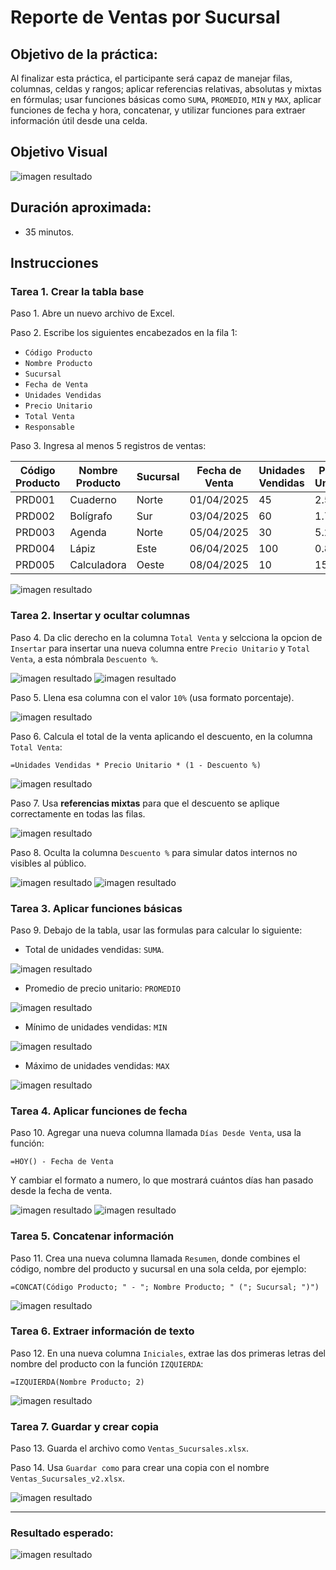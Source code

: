 # Reporte de Ventas por Sucursal

## Objetivo de la práctica:

Al finalizar esta práctica, el participante será capaz de manejar filas, columnas, celdas y rangos; aplicar referencias relativas, absolutas y mixtas en fórmulas; usar funciones básicas como `SUMA`, `PROMEDIO`, `MIN` y `MAX`, aplicar funciones de fecha y hora, concatenar, y utilizar funciones para extraer información útil desde una celda.

## Objetivo Visual

![imagen resultado](..\images\cap3_obj.png)

## Duración aproximada:

- 35 minutos.

## Instrucciones 

### Tarea 1. **Crear la tabla base**

Paso 1. Abre un nuevo archivo de Excel.

Paso 2. Escribe los siguientes encabezados en la fila 1:

- `Código Producto`
- `Nombre Producto`
- `Sucursal`
- `Fecha de Venta`
- `Unidades Vendidas`
- `Precio Unitario`
- `Total Venta`
- `Responsable`

Paso 3. Ingresa al menos 5 registros de ventas:

| Código Producto | Nombre Producto | Sucursal | Fecha de Venta | Unidades Vendidas | Precio Unitario | Total Venta | Responsable |
|-----------------|------------------|----------|----------------|-------------------|------------------|--------------|-------------|
| PRD001          | Cuaderno         | Norte    | 01/04/2025     | 45                | 2.50             |              | Ana López   |
| PRD002          | Bolígrafo        | Sur      | 03/04/2025     | 60                | 1.75             |              | Carlos Ruiz |
| PRD003          | Agenda           | Norte    | 05/04/2025     | 30                | 5.20             |              | Ana López   |
| PRD004          | Lápiz            | Este     | 06/04/2025     | 100               | 0.80             |              | María Soto  |
| PRD005          | Calculadora      | Oeste    | 08/04/2025     | 10                | 15.00            |              | Laura Díaz  |

![imagen resultado](..\images\cap3_1.png)

### Tarea 2. **Insertar y ocultar columnas**

Paso 4. Da clic derecho en la columna `Total Venta` y selcciona la opcion de `Insertar` para insertar una nueva columna entre `Precio Unitario` y `Total Venta`, a esta nómbrala `Descuento %`.

![imagen resultado](..\images\cap3_2.png)
![imagen resultado](..\images\cap3_3.png)

Paso 5. Llena esa columna con el valor `10%` (usa formato porcentaje).

![imagen resultado](..\images\cap3_4.png)

Paso 6. Calcula el total de la venta aplicando el descuento, en la columna `Total Venta`:

```excel
=Unidades Vendidas * Precio Unitario * (1 - Descuento %)
```

![imagen resultado](..\images\cap3_5.png)

Paso 7. Usa **referencias mixtas** para que el descuento se aplique correctamente en todas las filas.

![imagen resultado](..\images\cap3_6.png)

Paso 8. Oculta la columna `Descuento %` para simular datos internos no visibles al público.

![imagen resultado](..\images\cap3_7.png)
![imagen resultado](..\images\cap3_8.png)

### Tarea 3. **Aplicar funciones básicas**

Paso 9. Debajo de la tabla, usar las formulas para calcular lo siguiente:
- Total de unidades vendidas: `SUMA`.

![imagen resultado](..\images\cap3_9.png)

- Promedio de precio unitario: `PROMEDIO`

![imagen resultado](..\images\cap3_10.png)

- Mínimo de unidades vendidas: `MIN`

![imagen resultado](..\images\cap3_11.png)

- Máximo de unidades vendidas: `MAX`

![imagen resultado](..\images\cap3_12.png)

### Tarea 4. **Aplicar funciones de fecha**

Paso 10. Agregar una nueva columna llamada `Días Desde Venta`, usa la función:
```excel
=HOY() - Fecha de Venta
```
Y cambiar el formato a numero, lo que mostrará cuántos días han pasado desde la fecha de venta. 

![imagen resultado](..\images\cap3_13.png)
![imagen resultado](..\images\cap3_14.png)

### Tarea 5. **Concatenar información**

Paso 11. Crea una nueva columna llamada `Resumen`, donde combines el código, nombre del producto y sucursal en una sola celda, por ejemplo:

```excel
=CONCAT(Código Producto; " - "; Nombre Producto; " ("; Sucursal; ")")
```

![imagen resultado](..\images\cap3_15.png)

### Tarea 6. **Extraer información de texto**

Paso 12. En una nueva columna `Iniciales`, extrae las dos primeras letras del nombre del producto con la función `IZQUIERDA`:
```excel
=IZQUIERDA(Nombre Producto; 2)
```

![imagen resultado](..\images\cap3_16.png)

### Tarea 7. **Guardar y crear copia**

Paso 13. Guarda el archivo como `Ventas_Sucursales.xlsx`.

Paso 14. Usa `Guardar como` para crear una copia con el nombre `Ventas_Sucursales_v2.xlsx`.

![imagen resultado](..\images\cap3_17.png)

---

### Resultado esperado:

![imagen resultado](..\images\cap3_resultado.png)
